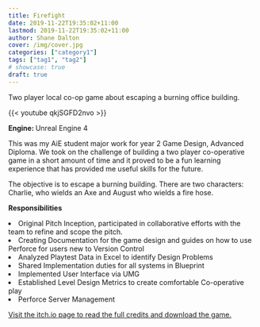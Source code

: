 ```yaml
---
title: Firefight
date: 2019-11-22T19:35:02+11:00
lastmod: 2019-11-22T19:35:02+11:00
author: Shane Dalton
cover: /img/cover.jpg
categories: ["category1"]
tags: ["tag1", "tag2"]
# showcase: true
draft: true
---
```


Two player local co-op game about escaping a burning office building.
<!--more-->
{{< youtube qkjSGFD2nvo >}}

<b>Engine: </b> Unreal Engine 4

This was my AiE student major work for year 2 Game Design, Advanced Diploma. We took on the challenge of building a two player co-operative game in a short amount of time and it proved to be a fun learning experience that has provided me useful skills for the future. 

The objective is to escape a burning building. There are two characters: Charlie, who wields an Axe and August who wields a fire hose. 

<b>Responsibilities</b>

<li>Original Pitch Inception, participated in collaborative efforts with the team to refine and scope the pitch.</li>
<li>Creating Documentation for the game design and guides on how to use Perforce for users new to Version Control</li>
<li>Analyzed Playtest Data in Excel to identify Design Problems</li>
<li>Shared Implementation duties for all systems in Blueprint</li>
<li>Implemented User Interface via UMG</li>
<li>Established Level Design Metrics to create comfortable Co-operative play</li>
<li>Perforce Server Management</li>


<a href="https://shanemakesgames.itch.io/firefight">Visit the itch.io page to read the full credits and download the game.</a>